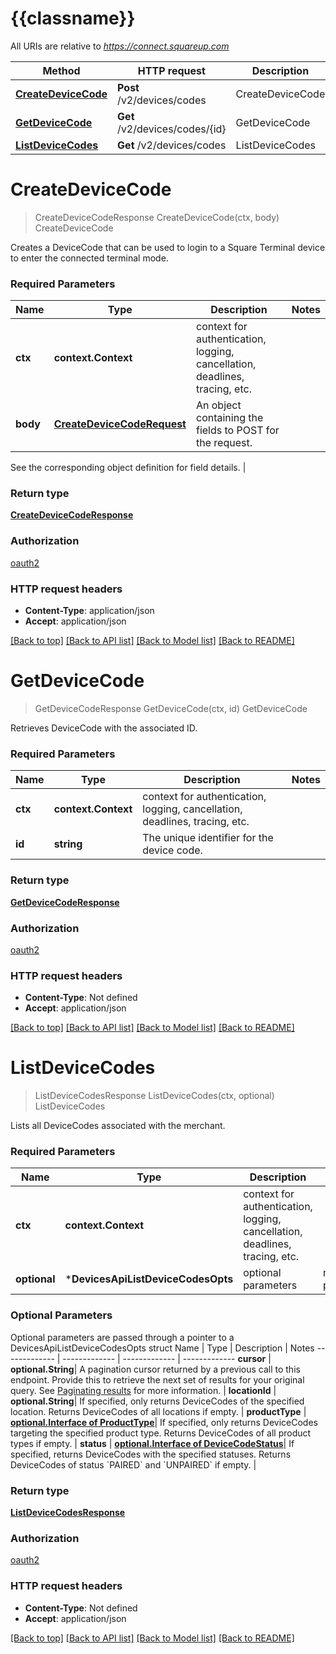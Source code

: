 # {{classname}}

All URIs are relative to *https://connect.squareup.com*

Method | HTTP request | Description
------------- | ------------- | -------------
[**CreateDeviceCode**](DevicesApi.md#CreateDeviceCode) | **Post** /v2/devices/codes | CreateDeviceCode
[**GetDeviceCode**](DevicesApi.md#GetDeviceCode) | **Get** /v2/devices/codes/{id} | GetDeviceCode
[**ListDeviceCodes**](DevicesApi.md#ListDeviceCodes) | **Get** /v2/devices/codes | ListDeviceCodes

# **CreateDeviceCode**
> CreateDeviceCodeResponse CreateDeviceCode(ctx, body)
CreateDeviceCode

Creates a DeviceCode that can be used to login to a Square Terminal device to enter the connected terminal mode.

### Required Parameters

Name | Type | Description  | Notes
------------- | ------------- | ------------- | -------------
 **ctx** | **context.Context** | context for authentication, logging, cancellation, deadlines, tracing, etc.
  **body** | [**CreateDeviceCodeRequest**](CreateDeviceCodeRequest.md)| An object containing the fields to POST for the request.

See the corresponding object definition for field details. | 

### Return type

[**CreateDeviceCodeResponse**](CreateDeviceCodeResponse.md)

### Authorization

[oauth2](../README.md#oauth2)

### HTTP request headers

 - **Content-Type**: application/json
 - **Accept**: application/json

[[Back to top]](#) [[Back to API list]](../README.md#documentation-for-api-endpoints) [[Back to Model list]](../README.md#documentation-for-models) [[Back to README]](../README.md)

# **GetDeviceCode**
> GetDeviceCodeResponse GetDeviceCode(ctx, id)
GetDeviceCode

Retrieves DeviceCode with the associated ID.

### Required Parameters

Name | Type | Description  | Notes
------------- | ------------- | ------------- | -------------
 **ctx** | **context.Context** | context for authentication, logging, cancellation, deadlines, tracing, etc.
  **id** | **string**| The unique identifier for the device code. | 

### Return type

[**GetDeviceCodeResponse**](GetDeviceCodeResponse.md)

### Authorization

[oauth2](../README.md#oauth2)

### HTTP request headers

 - **Content-Type**: Not defined
 - **Accept**: application/json

[[Back to top]](#) [[Back to API list]](../README.md#documentation-for-api-endpoints) [[Back to Model list]](../README.md#documentation-for-models) [[Back to README]](../README.md)

# **ListDeviceCodes**
> ListDeviceCodesResponse ListDeviceCodes(ctx, optional)
ListDeviceCodes

Lists all DeviceCodes associated with the merchant.

### Required Parameters

Name | Type | Description  | Notes
------------- | ------------- | ------------- | -------------
 **ctx** | **context.Context** | context for authentication, logging, cancellation, deadlines, tracing, etc.
 **optional** | ***DevicesApiListDeviceCodesOpts** | optional parameters | nil if no parameters

### Optional Parameters
Optional parameters are passed through a pointer to a DevicesApiListDeviceCodesOpts struct
Name | Type | Description  | Notes
------------- | ------------- | ------------- | -------------
 **cursor** | **optional.String**| A pagination cursor returned by a previous call to this endpoint. Provide this to retrieve the next set of results for your original query.  See [Paginating results](#paginatingresults) for more information. | 
 **locationId** | **optional.String**| If specified, only returns DeviceCodes of the specified location. Returns DeviceCodes of all locations if empty. | 
 **productType** | [**optional.Interface of ProductType**](.md)| If specified, only returns DeviceCodes targeting the specified product type. Returns DeviceCodes of all product types if empty. | 
 **status** | [**optional.Interface of DeviceCodeStatus**](.md)| If specified, returns DeviceCodes with the specified statuses. Returns DeviceCodes of status &#x60;PAIRED&#x60; and &#x60;UNPAIRED&#x60; if empty. | 

### Return type

[**ListDeviceCodesResponse**](ListDeviceCodesResponse.md)

### Authorization

[oauth2](../README.md#oauth2)

### HTTP request headers

 - **Content-Type**: Not defined
 - **Accept**: application/json

[[Back to top]](#) [[Back to API list]](../README.md#documentation-for-api-endpoints) [[Back to Model list]](../README.md#documentation-for-models) [[Back to README]](../README.md)

